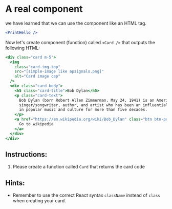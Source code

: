 # A real component

we have learned that we can use the component like an HTML tag.

```jsx
<PrintHello />
```

Now let's create component (function) called `<Card />` that outputs the following HTML:

```jsx
<div class="card m-5">
  <img
    class="card-img-top"
    src="[simple-image like apsignals.png]"
    alt="Card image cap"
  />
  <div class="card-body">
    <h5 class="card-title">Bob Dylan</h5>
    <p class="card-text">
      Bob Dylan (born Robert Allen Zimmerman, May 24, 1941) is an American
      singer/songwriter, author, and artist who has been an influential figure
      in popular music and culture for more than five decades.
    </p>
    <a href="https://en.wikipedia.org/wiki/Bob_Dylan" class="btn btn-primary">
      Go to wikipedia
    </a>
  </div>
</div>
```

## Instructions:

1. Please create a function called `Card` that returns the card code

## Hints:

- Remember to use the correct React syntax `className` instead of `class` when creating your card.
